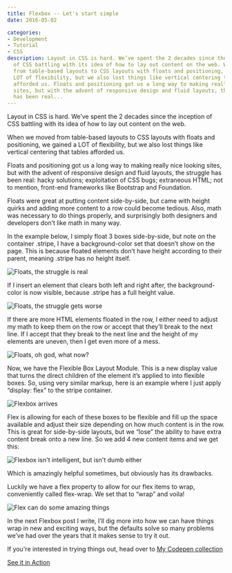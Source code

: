 ```yaml
---
title: Flexbox -- Let's start simple
date: 2016-05-02

categories:
- Development
- Tutorial
- CSS
description: Layout in CSS is hard. We’ve spent the 2 decades since the inception
  of CSS battling with its idea of how to lay out content on the web. When we moved
  from table-based layouts to CSS layouts with floats and positioning, we gained a
  LOT of flexibility, but we also lost things like vertical centering that tables
  afforded us. Floats and positioning got us a long way to making really nice looking
  sites, but with the advent of responsive design and fluid layouts, the struggle
  has been real...
---
```


<style>
    .interior img {
        width: 80%;
        margin: 0 auto;
        display: block;
    }
</style>

Layout in CSS is hard. We’ve spent the 2 decades since the inception of CSS battling with its idea of how to lay out content on the web.

When we moved from table-based layouts to CSS layouts with floats and positioning, we gained a LOT of flexibility, but we also lost things like vertical centering that tables afforded us.

Floats and positioning got us a long way to making really nice looking sites, but with the advent of responsive design and fluid layouts, the struggle has been real: hacky solutions; exploitation of CSS bugs; extraneous HTML; not to mention, front-end frameworks like Bootstrap and Foundation.

Floats were great at putting content side-by-side, but came with height quirks and adding more content to a row could become tedious. Also, math was necessary to do things properly, and surprisingly both designers and developers don’t like math in many way.

In the example below, I simply float 3 boxes side-by-side, but note on the container .stripe, I have a background-color set that doesn’t show on the page. This is because floated elements don’t have height according to their parent, meaning .stripe has no height itself.

![Floats, the struggle is real](/images/blog/flex-example-1.png)

If I insert an element that clears both left and right after, the background-color is now visible, because .stripe has a full height value.

![Floats, the struggle gets worse](/images/blog/flex-example-2.png)

If there are more HTML elements floated in the row, I either need to adjust my math to keep them on the row or accept that they’ll break to the next line. If I accept that they break to the next line and the height of my elements are uneven, then I get even more of a mess.

![Floats, oh god, what now?](/images/blog/flex-example-3.png)

Now, we have the Flexible Box Layout Module. This is a new display value that turns the direct children of the element it’s applied to into flexible boxes. So, using very similar markup, here is an example where I just apply “display: flex” to the stripe container.

![Flexbox arrives](/images/blog/flex-example-4.png)

Flex is allowing for each of these boxes to be flexible and fill up the space available and adjust their size depending on how much content is in the row. This is great for side-by-side layouts, but we “lose” the ability to have extra content break onto a new line. So we add 4 new content items and we get this:

![Flexbox isn't intelligent, but isn't dumb either](/images/blog/flex-example-5.png)

Which is amazingly helpful sometimes, but obviously has its drawbacks.

Luckily we have a flex property to allow for our flex items to wrap, conveniently called flex-wrap. We set that to “wrap” and voila!

![Flex can do some amazing things](/images/blog/flex-example-6.png)

In the next Flexbox post I write, I’ll dig more into how we can have things wrap in new and exciting ways, but the defaults solve so many problems we’ve had over the years that it makes sense to try it out.

If you're interested in trying things out, head over to [My Codepen collection](http://codepen.io/collection/nrkrew/ "Codepen collection on floats vs flex")

<a href="http://codepen.io/collection/nrkrew/" class="button">See it in Action</a>
